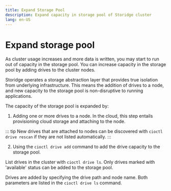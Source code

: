 ```yaml
---
title: Expand Storage Pool
description: Expand capacity in storage pool of Storidge cluster   
lang: en-US
---
```


# Expand storage pool

As cluster usage increases and more data is written, you may start to run out of capacity in the storage pool. You can increase capacity in the storage pool by adding drives to the cluster nodes.

Storidge operates a storage abstraction layer that provides true isolation from underlying infrastructure. This means the addition of drives to a node, and new capacity to the storage pool is non-disruptive to running applications.

The capacity of the storage pool is expanded by:

1. Adding one or more drives to a node. In the cloud, this step entails provisioning cloud storage and attaching to the node.

::: tip
New drives that are attached to nodes can be discovered with `cioctl drive rescan` if they are not listed automatically.
:::

2. Using the `cioctl drive add` command to add the drive capacity to the storage pool.

List drives in the cluster with `cioctl drive ls`. Only drives marked with 'available' status can be added to the storage pool.

Drives are added by specifying the drive path and node name. Both parameters are listed in the `cioctl drive ls` command.

